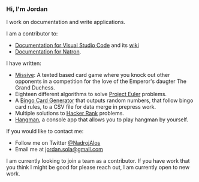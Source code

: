 ### Hi, I'm Jordan

I work on documentation and write applications.

I am a contributor to:

- [Documentation for Visual Studio Code](https://github.com/microsoft/vscode-docs) and its [wiki](https://github.com/microsoft/vscode-wiki)
- [Documentation for Natron](https://github.com/NatronGitHub/Natron).

I have written:

- [Missive](https://github.com/josola/missive): A texted based card game where you knock out other opponents in a competition for the love of the Emperor's daugter The Grand Duchess.
- Eighteen different algorithms to solve [Project Euler](https://github.com/josola/project-euler) problems.
- A [Bingo Card Generator](https://github.com/josola/bingo-card-generator) that outputs random numbers, that follow bingo card rules, to a CSV file for data merge in prepress work.
- Multiple solutions to [Hacker Rank](https://github.com/josola/HackerRank-Solutions) problems.
- [Hangman](https://github.com/josola/Hangman), a console app that allows you to play hangman by yourself.

If you would like to contact me:

- Follow me on Twitter [@NadrojAlos](https://twitter.com/NadrojAlos)
- Email me at jordan.sola@gmail.com

I am currently looking to join a team as a contributor. If you have work that you think I might be good for please reach out, I am currently open to new work.
